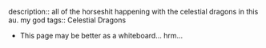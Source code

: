 description:: all of the horseshit happening with the celestial dragons in this au. my god
tags:: Celestial Dragons

- This page may be better as a whiteboard... hrm...